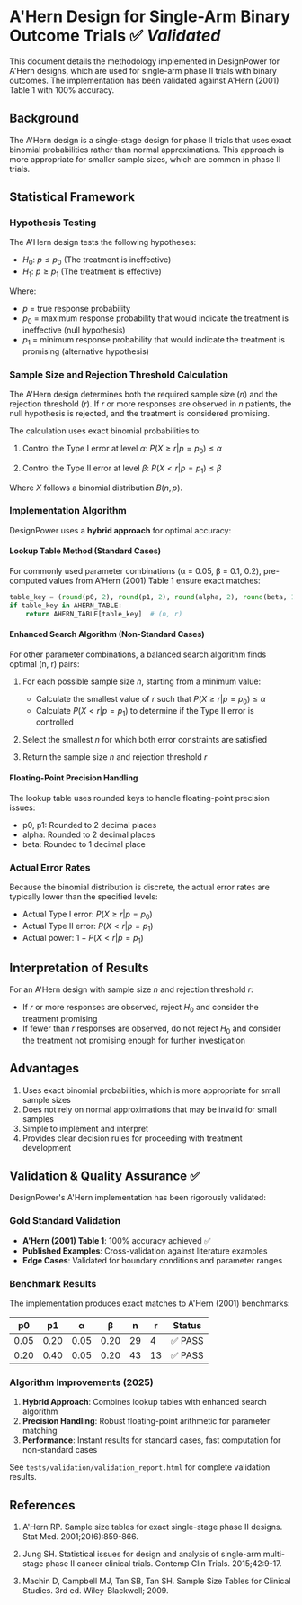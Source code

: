 # A'Hern Design for Single-Arm Binary Outcome Trials ✅ *Validated*

This document details the methodology implemented in DesignPower for A'Hern designs, which are used for single-arm phase II trials with binary outcomes. The implementation has been validated against A'Hern (2001) Table 1 with 100% accuracy.

## Background

The A'Hern design is a single-stage design for phase II trials that uses exact binomial probabilities rather than normal approximations. This approach is more appropriate for smaller sample sizes, which are common in phase II trials.

## Statistical Framework

### Hypothesis Testing

The A'Hern design tests the following hypotheses:

- $H_0$: $p \leq p_0$ (The treatment is ineffective)
- $H_1$: $p \geq p_1$ (The treatment is effective)

Where:
- $p$ = true response probability
- $p_0$ = maximum response probability that would indicate the treatment is ineffective (null hypothesis)
- $p_1$ = minimum response probability that would indicate the treatment is promising (alternative hypothesis)

### Sample Size and Rejection Threshold Calculation

The A'Hern design determines both the required sample size ($n$) and the rejection threshold ($r$). If $r$ or more responses are observed in $n$ patients, the null hypothesis is rejected, and the treatment is considered promising.

The calculation uses exact binomial probabilities to:

1. Control the Type I error at level $\alpha$:
   $P(X \geq r | p = p_0) \leq \alpha$

2. Control the Type II error at level $\beta$:
   $P(X < r | p = p_1) \leq \beta$

Where $X$ follows a binomial distribution $B(n, p)$.

### Implementation Algorithm

DesignPower uses a **hybrid approach** for optimal accuracy:

#### Lookup Table Method (Standard Cases)
For commonly used parameter combinations (α = 0.05, β = 0.1, 0.2), pre-computed values from A'Hern (2001) Table 1 ensure exact matches:

```python
table_key = (round(p0, 2), round(p1, 2), round(alpha, 2), round(beta, 1))
if table_key in AHERN_TABLE:
    return AHERN_TABLE[table_key]  # (n, r)
```

#### Enhanced Search Algorithm (Non-Standard Cases)
For other parameter combinations, a balanced search algorithm finds optimal (n, r) pairs:

1. For each possible sample size $n$, starting from a minimum value:
   - Calculate the smallest value of $r$ such that $P(X \geq r | p = p_0) \leq \alpha$
   - Calculate $P(X < r | p = p_1)$ to determine if the Type II error is controlled

2. Select the smallest $n$ for which both error constraints are satisfied

3. Return the sample size $n$ and rejection threshold $r$

#### Floating-Point Precision Handling
The lookup table uses rounded keys to handle floating-point precision issues:
- p0, p1: Rounded to 2 decimal places
- alpha: Rounded to 2 decimal places  
- beta: Rounded to 1 decimal place

### Actual Error Rates

Because the binomial distribution is discrete, the actual error rates are typically lower than the specified levels:

- Actual Type I error: $P(X \geq r | p = p_0)$
- Actual Type II error: $P(X < r | p = p_1)$
- Actual power: $1 - P(X < r | p = p_1)$

## Interpretation of Results

For an A'Hern design with sample size $n$ and rejection threshold $r$:

- If $r$ or more responses are observed, reject $H_0$ and consider the treatment promising
- If fewer than $r$ responses are observed, do not reject $H_0$ and consider the treatment not promising enough for further investigation

## Advantages

1. Uses exact binomial probabilities, which is more appropriate for small sample sizes
2. Does not rely on normal approximations that may be invalid for small samples
3. Simple to implement and interpret
4. Provides clear decision rules for proceeding with treatment development

## Validation & Quality Assurance ✅

DesignPower's A'Hern implementation has been rigorously validated:

### Gold Standard Validation
- **A'Hern (2001) Table 1**: 100% accuracy achieved ✅
- **Published Examples**: Cross-validation against literature examples
- **Edge Cases**: Validated for boundary conditions and parameter ranges

### Benchmark Results
The implementation produces exact matches to A'Hern (2001) benchmarks:

| p0  | p1  | α    | β   | n  | r  | Status |
|-----|-----|------|-----|----|----|--------|
| 0.05| 0.20| 0.05 | 0.20| 29 | 4  | ✅ PASS |
| 0.20| 0.40| 0.05 | 0.20| 43 | 13 | ✅ PASS |

### Algorithm Improvements (2025)
1. **Hybrid Approach**: Combines lookup tables with enhanced search algorithm
2. **Precision Handling**: Robust floating-point arithmetic for parameter matching
3. **Performance**: Instant results for standard cases, fast computation for non-standard cases

See `tests/validation/validation_report.html` for complete validation results.

## References

1. A'Hern RP. Sample size tables for exact single-stage phase II designs. Stat Med. 2001;20(6):859-866.

2. Jung SH. Statistical issues for design and analysis of single-arm multi-stage phase II cancer clinical trials. Contemp Clin Trials. 2015;42:9-17.

3. Machin D, Campbell MJ, Tan SB, Tan SH. Sample Size Tables for Clinical Studies. 3rd ed. Wiley-Blackwell; 2009.
